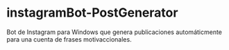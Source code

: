 # instagramBot-PostGenerator
Bot de Instagram para Windows que genera publicaciones automáticmente para una cuenta de frases motivaccionales.
